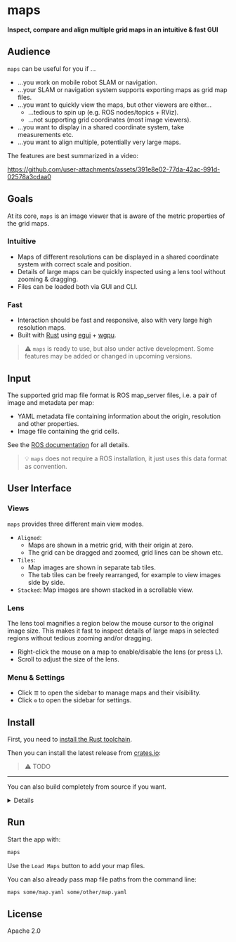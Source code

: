 # maps

**Inspect, compare and align multiple grid maps in an intuitive & fast GUI**

## Audience

`maps` can be useful for you if ...

* ...you work on mobile robot SLAM or navigation.
* ...your SLAM or navigation system supports exporting maps as grid map files.
* ...you want to quickly view the maps, but other viewers are either...
  * ...tedious to spin up (e.g. ROS nodes/topics + RViz).
  * ...not supporting grid coordinates (most image viewers).
* ...you want to display in a shared coordinate system, take measurements etc.
* ...you want to align multiple, potentially very large maps.

The features are best summarized in a video:

https://github.com/user-attachments/assets/391e8e02-77da-42ac-991d-02578a3cdaa0

## Goals

At its core, `maps` is an image viewer that is aware of the metric properties of the grid maps.

### Intuitive
  * Maps of different resolutions can be displayed in a shared coordinate system with correct scale and position.
  * Details of large maps can be quickly inspected using a lens tool without zooming & dragging.
  * Files can be loaded both via GUI and CLI.
### Fast
  * Interaction should be fast and responsive, also with very large high resolution maps.
  * Built with [Rust](https://www.rust-lang.org/) using [egui](https://github.com/emilk/egui) + [wgpu](https://github.com/gfx-rs/wgpu).

> ⚠️ `maps` is ready to use, but also under active development. Some features may be added or changed in upcoming versions.

## Input

The supported grid map file format is ROS map_server files, i.e. a pair of image and metadata per map:

* YAML metadata file containing information about the origin, resolution and other properties.
* Image file containing the grid cells.

See the [ROS documentation](http://wiki.ros.org/map_server#Map_format) for all details.

> 💡 `maps` does not require a ROS installation, it just uses this data format as convention.

## User Interface

### Views

`maps` provides three different main view modes.

* `Aligned`:
  * Maps are shown in a metric grid, with their origin at zero.
  * The grid can be dragged and zoomed, grid lines can be shown etc.
* `Tiles`:
  * Map images are shown in separate tab tiles.
  * The tab tiles can be freely rearranged, for example to view images side by side.
* `Stacked`: Map images are shown stacked in a scrollable view.

### Lens

The lens tool magnifies a region below the mouse cursor to the original image size. This makes it fast to inspect details of large maps in selected regions without tedious zooming and/or dragging.

* Right-click the mouse on a map to enable/disable the lens (or press L).
* Scroll to adjust the size of the lens.

### Menu & Settings

* Click `☰` to open the sidebar to manage maps and their visibility.
* Click `⚙` to open the sidebar for settings.

## Install

First, you need to [install the Rust toolchain](https://www.rust-lang.org/tools/install).

Then you can install the latest release from [crates.io](https://crates.io/):
> ⚠️ TODO

---

You can also build completely from source if you want.
<details>
<summary>Details</summary>

Clone this repository, then:
```bash
cargo install --path maps/
```

(or `cargo build --release` if you just want to build)

</details>

## Run

Start the app with:

```bash
maps
```
Use the `Load Maps` button to add your map files.


You can also already pass map file paths from the command line:

```bash
maps some/map.yaml some/other/map.yaml
```

## License

Apache 2.0
